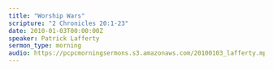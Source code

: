```yaml
---
title: "Worship Wars"
scripture: "2 Chronicles 20:1-23"
date: 2010-01-03T00:00:00Z
speaker: Patrick Lafferty
sermon_type: morning
audio: https://pcpcmorningsermons.s3.amazonaws.com/20100103_lafferty.mp3 
---
```



